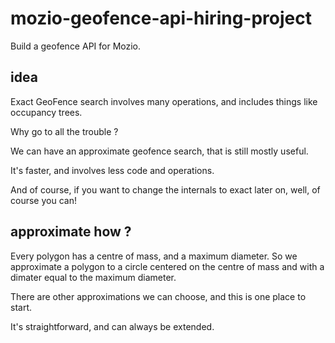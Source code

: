 # mozio-geofence-api-hiring-project

Build a geofence API for Mozio.

## idea

Exact GeoFence search involves many operations, and includes things like occupancy trees. 

Why go to all the trouble ?

We can have an approximate geofence search, that is still mostly useful.

It's faster, and involves less code and operations.

And of course, if you want to change the internals to exact later on, well, of course you can!

## approximate how ?

Every polygon has a centre of mass, and a maximum diameter. So we approximate a polygon to a circle centered on the centre of mass and with a dimater equal to the maximum diameter. 

There are other approximations we can choose, and this is one place to start. 

It's straightforward, and can always be extended.

